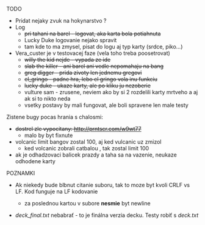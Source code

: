 TODO
* Pridat nejaky zvuk na hokynarstvo ?
* Log
    * ~~pri tahani na barel - logovat, aka karta bola potiahnuta~~
    * Lucky Duke logovanie nejako spravit
    * tam kde to ma zmysel, pisat do logu aj typ karty (srdce, piko...)
* Vera_custer je v testovacej faze (vela toho treba poosetrovat) 
    * ~~willy the kid nejde - vypada ze ide~~
    * ~~slab the killer - ani barel ani vedle nepomahaju na bang~~
    * ~~greg digger - prida zivoty len jednemu gregovi~~
    * ~~el_gringo - padne hra, lebo el gringo vola inu funkciu~~
    * ~~lucky duke - ukaze karty, ale po kliku ju nezoberie~~ 
    * vulture sam - zrusene, neviem ako by si 2 rozdelili karty mrtveho a aj ak si to nikto neda
    * vsetky postavy by mali fungovat, ale boli spravene len male testy


Zistene bugy pocas hrania s chalosmi:
* ~~dostrel zle vypocitany: http://prntscr.com/w9wt77~~
    * malo by byt fixnute
* volcanic limit bangov zostal 100, aj ked vulcanic uz zmizol
    * ked volcanic zobrali catbalou , tak zostal limit 100
* ak je odhadzovaci balicek prazdy a taha sa na vazenie, neukaze odhodene karty



POZNAMKI
* Ak niekedy bude blbnut citanie suboru, tak to moze byt kvoli CRLF vs LF. Kod funguje na LF kodovanie
  
    * za poslednou kartou v subore **nesmie** byt newline

* *deck_final.txt* nebabrať - to je finálna verzia decku. Testy robiť s *deck.txt*
